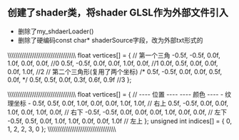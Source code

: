 ##  创建了shader类，将shader GLSL作为外部文件引入
- 删除了my_shdaerLoader() 
- 删除了硬编码const char* shaderSource字段，改为外部txt形式的

\\\\\\\\\\\\\\\\\\\\\\\\\\\\\\\\\\\\\\\\\\\\\\\\\\\\\\\\\\\\\\\\\\\\\\
float vertices[] = 
{   // 第一个三角 
    -0.5f, -0.5f, 0.0f, 1.0f, 0.0f, 0.0f,   //0 
     0.5f, -0.5f, 0.0f, 0.0f, 1.0f, 0.0f,   //1
     0.0f,  0.5f, 0.0f, 0.0f, 0.0f, 1.0f,   //2
     // 第二个三角形(复用了两个坐标)
  /* 0.5f, -0.5f, 0.0f,
     0.0f,  0.5f, 0.0f, */
     0.5f,  0.5f, 0.0f, 0.3f, 0.6f, 0.9f    //3
};

\\\\\\\\\\\\\\\\\\\\\\\\\\\\\\\\\\\\\\\\\\\\\\\\\\\\\\\\\\\\\\\\\\\\\\
float vertices[] = {
//     ---- 位置 ----       ---- 颜色 ----     - 纹理坐标 -
     0.5f,  0.5f, 0.0f,   1.0f, 0.0f, 0.0f,   1.0f, 1.0f,   // 右上
     0.5f, -0.5f, 0.0f,   0.0f, 1.0f, 0.0f,   1.0f, 0.0f,   // 右下
    -0.5f, -0.5f, 0.0f,   0.0f, 0.0f, 1.0f,   0.0f, 0.0f,   // 左下
    -0.5f,  0.5f, 0.0f,   1.0f, 1.0f, 0.0f,   0.0f, 1.0f    // 左上
};
unsigned int indices[] = 
{   0, 1, 2,
    2, 3, 0 };
\\\\\\\\\\\\\\\\\\\\\\\\\\\\\\\\\\\\\\\\\\\\\\\\\\\\\\\\\\\\\\\\\\\\\\